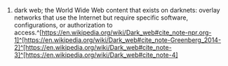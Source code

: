 1. dark web; the World Wide Web content that exists on darknets: overlay networks that use the Internet but require specific software, configurations, or authorization to access.^[https://en.wikipedia.org/wiki/Dark_web#cite_note-npr.org-1]^[https://en.wikipedia.org/wiki/Dark_web#cite_note-Greenberg_2014-2]^[https://en.wikipedia.org/wiki/Dark_web#cite_note-3]^[https://en.wikipedia.org/wiki/Dark_web#cite_note-4]